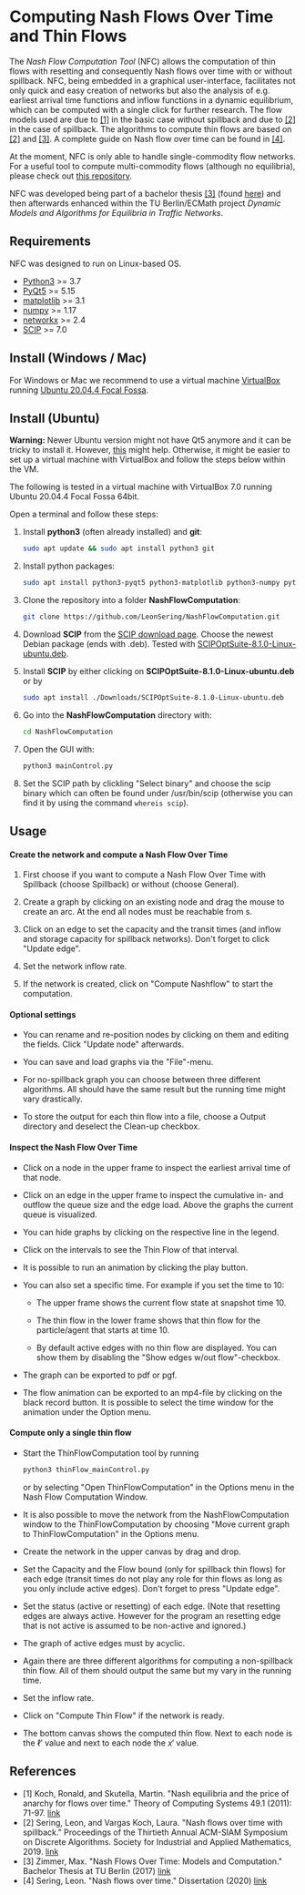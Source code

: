 # Computing Nash Flows Over Time and Thin Flows

The *Nash Flow Computation Tool* (NFC) allows the computation of thin flows with resetting and consequently Nash flows over time with or without spillback. 
NFC, being embedded in a graphical user-interface, facilitates not only quick and easy creation of networks but also the analysis of e.g. earliest arrival time functions and inflow functions in a dynamic equilibrium, which can be computed with a single click for further research. The flow models used are due to [[1]](#references) in the basic case without spillback and due to [[2]](#references) in the case of spillback. The algorithms to compute thin flows are based on [[2]](#references) and [[3]](#references). A complete guide on Nash flow over time can be found in [[4]](#references).

At the moment, NFC is only able to handle single-commodity flow networks. For a useful tool to compute multi-commodity flows (although no equilibria), please check out [this repository](https://github.com/LeonSering/multi-commodity-flows-over-time). 

NFC was developed being part of a bachelor thesis [[3]](#references) (found [here](/documentation/thesis.pdf)) and then afterwards enhanced within the TU Berlin/ECMath project *Dynamic Models and Algorithms for Equilibria in Traffic Networks*.

## Requirements

NFC was designed to run on Linux-based OS.

- [Python3](https://python.org/) >= 3.7
- [PyQt5](https://pypi.org/project/PyQt5/) >= 5.15
- [matplotlib](https://matplotlib.org/) >= 3.1
- [numpy](https://numpy.org/) >= 1.17
- [networkx](https://networkx.github.io/) >= 2.4
- [SCIP](https://www.scipopt.org/) >= 7.0

## Install (Windows / Mac)

For Windows or Mac we recommend to use a virtual machine [VirtualBox](https://www.virtualbox.org) running [Ubuntu 20.04.4 Focal Fossa](https://www.osboxes.org/ubuntu/).

## Install (Ubuntu)

**Warning:** Newer Ubuntu version might not have Qt5 anymore and it can be tricky to install it. However, [this](https://stackoverflow.com/questions/74110674/problem-installing-qt5-default-on-ubuntu-22-04#:~:text=1%20Answer&text=Ubuntu%2022.04%20repository%20dont%20have,by%20installing%20the%20qtbase5-dev.) might help. Otherwise, it might be easier to set up a virtual machine with VirtualBox and follow the steps below within the VM.

The following is tested in a virtual machine with VirtualBox 7.0 running Ubuntu 20.04.4 Focal Fossa 64bit.

Open a terminal and follow these steps:

1) Install **python3** (often already installed) and **git**:

   ```bash
   sudo apt update && sudo apt install python3 git
   ```

2. Install python packages:

   ```bash
   sudo apt install python3-pyqt5 python3-matplotlib python3-numpy python3-networkx
   ```

3. Clone the repository into a folder **NashFlowComputation**:

   ```bash
   git clone https://github.com/LeonSering/NashFlowComputation.git
   ```

4. Download **SCIP** from the [SCIP download page](https://www.scipopt.org/index.php#download). Choose the newest Debian package (ends with .deb). Tested with [SCIPOptSuite-8.1.0-Linux-ubuntu.deb](https://www.scipopt.org/download.php?fname=SCIPOptSuite-8.1.0-Linux-ubuntu.deb).

5. Install **SCIP** by either clicking on **SCIPOptSuite-8.1.0-Linux-ubuntu.deb** or by
   
   ```bash
   sudo apt install ./Downloads/SCIPOptSuite-8.1.0-Linux-ubuntu.deb 
   ```

6. Go into the **NashFlowComputation** directory with:

   ```bash
   cd NashFlowComputation
   ```

7. Open the GUI with:

   ```bash
   python3 mainControl.py
   ```

7. Set the SCIP path by clickling "Select binary" and choose the scip binary which can often be found under /usr/bin/scip (otherwise you can find it by using the command ```whereis scip```).

## Usage

#### Create the network and compute a Nash Flow Over Time

1. First choose if you want to compute a Nash Flow Over Time with Spillback (choose Spillback) or without (choose General).

2. Create a graph by clicking on an existing node and drag the mouse to create an arc. At the end all nodes must be reachable from s.

3. Click on an edge to set the capacity and the transit times (and inflow and storage capacity for spillback networks). Don't forget to click "Update edge".

4. Set the network inflow rate.

5. If the network is created, click on "Compute Nashflow" to start the computation.

#### Optional settings

- You can rename and re-position nodes by clicking on them and editing the fields. Click "Update node" afterwards.

- You can save and load graphs via the "File"-menu.

- For no-spillback graph you can choose between three different algorithms. All should have the same result but the running time might vary drastically.

- To store the output for each thin flow into a file, choose a Output directory and deselect the Clean-up checkbox.

#### Inspect the Nash Flow Over Time

- Click on a node in the upper frame to inspect the earliest arrival time of that node.

- Click on an edge in the upper frame to inspect the cumulative in- and outflow the queue size and the edge load. Above the graphs the current queue is visualized.

- You can hide graphs by clicking on the respective line in the legend.

- Click on the intervals to see the Thin Flow of that interval.

- It is possible to run an animation by clicking the play button.

- You can also set a specific time. For example if you set the time to 10:
  
  - The upper frame shows the current flow state at snapshot time 10. 
  
  - The thin flow in the lower frame shows that thin flow for the particle/agent that starts at time 10.
  
  - By default active edges with no thin flow are displayed. You can show them by disabling the "Show edges w/out flow"-checkbox.

- The graph can be exported to pdf or pgf.

- The flow animation can be exported to an mp4-file by clicking on the black record button. It is possible to select the time window for the animation under the Option menu.

#### Compute only a single thin flow

- Start the ThinFlowComputation tool by running 
  
  ```bash
  python3 thinFlow_mainControl.py
  ```
  
  or by selecting "Open ThinFlowComputation" in the Options menu in the Nash Flow Computation Window.

- It is also possible to move the network from the NashFlowComputation window to the ThinFlowComputation by choosing "Move current graph to ThinFlowComputation" in the Options menu.

- Create the network in the upper canvas by drag and drop.

- Set the Capacity and the Flow bound (only for spillback thin flows) for each edge (transit times do not play any role for thin flows as long as you only include active edges). Don't forget to press "Update edge".

- Set the status (active or resetting) of each edge. (Note that resetting edges are always active. However for the program an resetting edge that is not active is assumed to be non-active and ignored.)

- The graph of active edges must by acyclic.

- Again there are three different algorithms for computing a non-spillback thin flow. All of them should output the same but my vary in the running time.

- Set the inflow rate.

- Click on "Compute Thin Flow" if the network is ready.

- The bottom canvas shows the computed thin flow. Next to each node is the $\ell'$ value and next to each node the $x'$ value.

## References

- [1] Koch, Ronald, and Skutella, Martin. "Nash equilibria and the price of anarchy for flows over time." Theory of Computing Systems 49.1 (2011): 71-97. [link](https://doi.org/10.1007/s00224-010-9299-y)
- [2] Sering, Leon, and Vargas Koch, Laura. "Nash flows over time with spillback." Proceedings of the Thirtieth Annual ACM-SIAM Symposium on Discrete Algorithms. Society for Industrial and Applied Mathematics, 2019. [link](https://doi.org/10.1137/1.9781611975482.57)
- [3] Zimmer, Max. "Nash Flows Over Time: Models and Computation." Bachelor Thesis at TU Berlin (2017) [link](/documentation/thesis.pdf)
- [4] Sering, Leon. "Nash flows over time." Dissertation (2020) [link](https://doi.org/10.14279/depositonce-10640)
